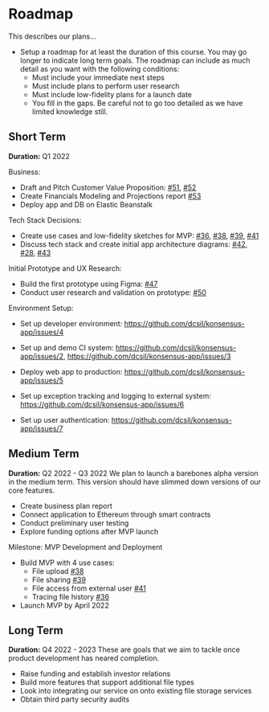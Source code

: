 # Roadmap

This describes our plans...

- Setup a roadmap for at least the duration of this course. You may go longer to indicate long term goals. The roadmap can include as much detail as you want with the following conditions:
    - Must include your immediate next steps
    - Must include plans to perform user research
    - Must include low-fidelity plans for a launch date
    - You fill in the gaps. Be careful not to go too detailed as we have limited knowledge still.

## Short Term

**Duration:** Q1 2022

Business:
- Draft and Pitch Customer Value Proposition: [#51](https://github.com/dcsil/Konsensus/issues/51), [#52](https://github.com/dcsil/Konsensus/issues/52)
- Create Financials Modeling and Projections report [#53](https://github.com/dcsil/Konsensus/issues/53)
- Deploy app and DB on Elastic Beanstalk

Tech Stack Decisions:
- Create use cases and low-fidelity sketches for MVP: [#36](https://github.com/dcsil/Konsensus/issues/36), [#38](https://github.com/dcsil/Konsensus/issues/38), [#39](https://github.com/dcsil/Konsensus/issues/39), [#41](https://github.com/dcsil/Konsensus/issues/41)
- Discuss tech stack and create initial app architecture diagrams: [#42](https://github.com/dcsil/Konsensus/issues/42), [#28](https://github.com/dcsil/Konsensus/issues/28), [#43](https://github.com/dcsil/Konsensus/issues/43)

Initial Prototype and UX Research:
- Build the first prototype using Figma: [#47](https://github.com/dcsil/Konsensus/issues/47)
- Conduct user research and validation on prototype: [#50](https://github.com/dcsil/Konsensus/issues/50)

Environment Setup:
- Set up developer environment: https://github.com/dcsil/konsensus-app/issues/4
- Set up and demo CI system: https://github.com/dcsil/konsensus-app/issues/2, https://github.com/dcsil/konsensus-app/issues/3
- Deploy web app to production: https://github.com/dcsil/konsensus-app/issues/5
- Set up exception tracking and logging to external system: https://github.com/dcsil/konsensus-app/issues/6

- Set up user authentication: https://github.com/dcsil/konsensus-app/issues/7

## Medium Term
**Duration:** Q2 2022 - Q3 2022
We plan to launch a barebones alpha version in the medium term. This version should have slimmed down versions of our core features.

- Create business plan report
- Connect application to Ethereum through smart contracts
- Conduct preliminary user testing
- Explore funding options after MVP launch

Milestone: MVP Development and Deployment
- Build MVP with 4 use cases:
    - File upload [#38](https://github.com/dcsil/Konsensus/issues/38)
    - File sharing [#39](https://github.com/dcsil/Konsensus/issues/39)
    - File access from external user [#41](https://github.com/dcsil/Konsensus/issues/41)
    - Tracing file history [#36](https://github.com/dcsil/Konsensus/issues/36)
- Launch MVP by April 2022

## Long Term

**Duration:** Q4 2022 - 2023
These are goals that we aim to tackle once product development has neared completion.

- Raise funding and establish investor relations
- Build more features that support additional file types
- Look into integrating our service on onto existing file storage services
- Obtain third party security audits
